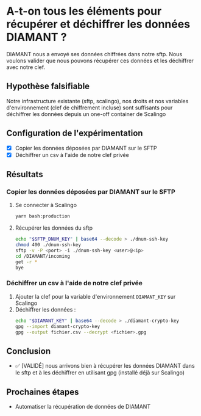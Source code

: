 # A-t-on tous les éléments pour récupérer et déchiffrer les données DIAMANT ?

DIAMANT nous a envoyé ses données chiffrées dans notre sftp. Nous voulons valider que nous pouvons récupérer ces données et les déchiffrer avec notre clef.

## Hypothèse falsifiable

Notre infrastructure existante (sftp, scalingo), nos droits et nos variables d'environnement (clef de chiffrement incluse) sont suffisants pour déchiffrer les données depuis un one-off container de Scalingo

## Configuration de l'expérimentation

- [x] Copier les données déposées par DIAMANT sur le SFTP
- [x] Déchiffrer un csv à l'aide de notre clef privée

## Résultats

### Copier les données déposées par DIAMANT sur le SFTP

1. Se connecter à Scalingo
   ```bash
   yarn bash:production
   ```
2. Récupérer les données du sftp
   ```bash
   echo "$SFTP_DNUM_KEY" | base64 --decode > ./dnum-ssh-key
   chmod 400 ./dnum-ssh-key
   sftp -v -P <port> -i ./dnum-ssh-key <user>@<ip>
   cd /DIAMANT/incoming
   get -r *
   bye
   ```

### Déchiffrer un csv à l'aide de notre clef privée

1. Ajouter la clef pour la variable d'environnement `DIAMANT_KEY` sur Scalingo
2. Déchiffrer les données :
   ```bash
   echo "$DIAMANT_KEY" | base64 --decode > ./diamant-crypto-key
   gpg --import diamant-crypto-key
   gpg --output fichier.csv --decrypt <fichier>.gpg
   ```

## Conclusion

- ✅ [VALIDÉ] nous arrivons bien à récupérer les données DIAMANT dans le sftp et à les déchiffrer en utilisant gpg (installé déjà sur Scalingo)


## Prochaines étapes

- Automatiser la récupération de données de DIAMANT
